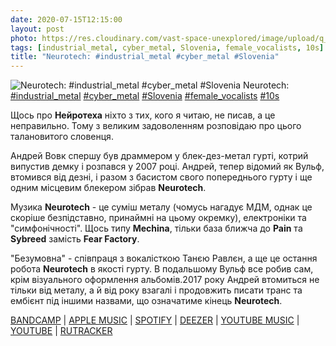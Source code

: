 ```yaml
---
date: 2020-07-15T12:15:00
layout: post
photo: https://res.cloudinary.com/vast-space-unexplored/image/upload/q_auto,dpr_auto,w_auto/photos/photo_1023_15-07-2020_12-14-59.jpg
tags: [industrial_metal, cyber_metal, Slovenia, female_vocalists, 10s]
title: "Neurotech: #industrial_metal #cyber_metal #Slovenia"
---
```

![Neurotech: #industrial_metal #cyber_metal #Slovenia](https://res.cloudinary.com/vast-space-unexplored/image/upload/q_auto,dpr_auto,w_auto/photos/photo_1023_15-07-2020_12-14-59.jpg)
Neurotech: [#industrial_metal](/tags/#industrial_metal) [#cyber_metal](/tags/#cyber_metal) [#Slovenia](/tags/#Slovenia) [#female_vocalists](/tags/#female_vocalists) [#10s](/tags/#10s)

Щось про **Нейротеха** ніхто з тих, кого я читаю, не писав, а це неправильно. Тому з великим задоволенням розповідаю про цього талановитого словенця.

Андрей Вовк спершу був драммером у блек-дез-метал гурті, котрий випустив демку і розпався у 2007 році. Андрей, тепер відомий як Вульф, втомився від дезні, і разом з басистом свого попереднього гурту і ще одним місцевим блекером зібрав **Neurotech**.

Музика **Neurotech** - це суміш металу (чомусь нагадує МДМ, однак це скоріше безпідставно, принаймні на цьому окремку), електроніки та &quot;симфонічності&quot;. Щось типу **Mechina**, тільки база ближча до **Pain** та **Sybreed** замість **Fear Factory**.

&quot;Безумовна&quot; - співпраця з вокалісткою Танєю Равлєн, а ще це остання робота **Neurotech** в якості гурту. В подальшому Вульф все робив сам, крім візуального оформлення альбомів.2017 року Андрей втомиться не тільки від металу, а й від року взагалі і продовжить писати транс та ембієнт під іншими назвами, що означатиме кінець **Neurotech**.

[BANDCAMP](https://neurotech.bandcamp.com/album/the-decipher-volumes) \| [APPLE MUSIC](https://music.apple.com/ru/album/the-decipher-volumes/1037932536) \| [SPOTIFY](https://open.spotify.com/album/0YtOMsMqkk2TtYneOznZzo) \| [DEEZER](https://www.deezer.com/album/11169900?utm_source=deezer&amp;utm_content=album-11169900&amp;utm_term=1601611822_1594804393&amp;utm_medium=web) \| [YOUTUBE MUSIC](https://music.youtube.com/playlist?list=OLAK5uy_kbZunfZvtGb27_NN2JxJW-GwvBK_h5daQ) \| [YOUTUBE](https://www.youtube.com/watch?v=-ahq-AFvM2Y) \| [RUTRACKER](https://rutracker.org/forum/viewtopic.php?t=5177163)